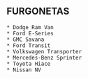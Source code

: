 ## FURGONETAS 

    * Dodge Ram Van
    * Ford E-Series
    * GMC Savana
    * Ford Transit
    * Volkswagen Transporter
    * Mercedes-Benz Sprinter
    * Toyota Hiace
    * Nissan NV
